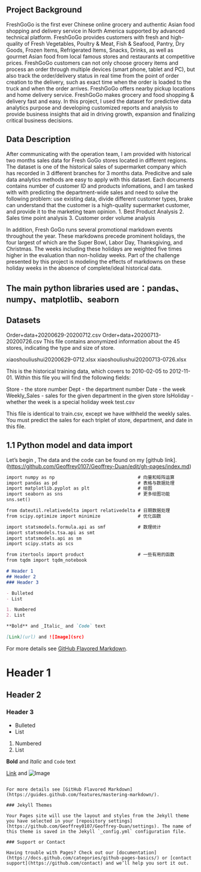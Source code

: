 ## Project Background

FreshGoGo is the first ever Chinese online grocery and authentic Asian food shopping and delivery service in North America supported by advanced technical platform. FreshGoGo provides customers with fresh and high-quality of Fresh Vegetables, Poultry & Meat, Fish & Seafood, Pantry, Dry Goods, Frozen Items, Refrigerated Items, Snacks, Drinks, as well as gourmet Asian food from local famous stores and restaurants at competitive prices. FreshGoGo customers can not only choose grocery items and process an order through multiple devices (smart phone, tablet and PC), but also track the order/delivery status in real time from the point of order creation to the delivery, such as exact time when the order is loaded to the truck and when the order arrives. FreshGoGo offers nearby pickup locations and home delivery service. FreshGoGo makes grocery and food shopping & delivery fast and easy. In this project, I used the dataset for predictive data analytics purpose and developing customized reports and analysis to provide business insights that aid in driving growth, expansion and finalizing critical business decisions.

## Data Description
After communicating with the operation team, I am provided with historical two months sales data for Fresh GoGo stores located in different regions. The dataset is one of the historical sales of supermarket company which has recorded in 3 different branches for 3 months data. Predicitve and sale data analytics methods are easy to apply with this dataset. Each documents contains number of customer ID and products infomations, and I am tasked with with predicting the department-wide sales and need to solve the following problem: use existing data, divide different customer types, brake can understand that the customer is a high-quality supermarket customer, and provide it to the marketing team opinion. 1. Best Product Analysis 2. Sales time point analysis 3. Customer order volume analysis

In addition, Fresh GoGo runs several promotional markdown events throughout the year. These markdowns precede prominent holidays, the four largest of which are the Super Bowl, Labor Day, Thanksgiving, and Christmas. The weeks including these holidays are weighted five times higher in the evaluation than non-holiday weeks. Part of the challenge presented by this project is modeling the effects of markdowns on these holiday weeks in the absence of complete/ideal historical data.

## The main python libraries used are：pandas、numpy、matplotlib、seaborn 

## Datasets
Order+data+20200629-20200712.csv Order+data+20200713-20200726.csv 
This file contains anonymized information about the 45 stores, indicating the type and size of store.

xiaoshouliushui20200629-0712.xlsx xiaoshouliushui20200713-0726.xlsx

This is the historical training data, which covers to 2010-02-05 to 2012-11-01. Within this file you will find the following fields:

Store - the store number
Dept - the department number
Date - the week
Weekly_Sales -  sales for the given department in the given store
IsHoliday - whether the week is a special holiday week
test.csv

This file is identical to train.csv, except we have withheld the weekly sales. You must predict the sales for each triplet of store, department, and date in this file.

## 1.1 Python model and data import
Let’s begin , The data and the code can be found on my [github link].(https://github.com/Geoffrey0107/Geoffrey-Duan/edit/gh-pages/index.md) 

```markdown
import numpy as np                               # 向量和矩阵运算
import pandas as pd                              # 表格与数据处理
import matplotlib.pyplot as plt                  # 绘图
import seaborn as sns                            # 更多绘图功能
sns.set()

from dateutil.relativedelta import relativedelta # 日期数据处理
from scipy.optimize import minimize              # 优化函数

import statsmodels.formula.api as smf            # 数理统计
import statsmodels.tsa.api as smt
import statsmodels.api as sm
import scipy.stats as scs

from itertools import product                    # 一些有用的函数
from tqdm import tqdm_notebook

# Header 1
## Header 2
### Header 3

- Bulleted
- List

1. Numbered
2. List

**Bold** and _Italic_ and `Code` text

[Link](url) and ![Image](src)
```

For more details see [GitHub Flavored Markdown](https://guides.github.com/features/mastering-markdown/).
# Header 1
## Header 2
### Header 3

- Bulleted
- List

1. Numbered
2. List

**Bold** and _Italic_ and `Code` text

[Link](url) and ![Image](src)
```

For more details see [GitHub Flavored Markdown](https://guides.github.com/features/mastering-markdown/).

### Jekyll Themes

Your Pages site will use the layout and styles from the Jekyll theme you have selected in your [repository settings](https://github.com/Geoffrey0107/Geoffrey-Duan/settings). The name of this theme is saved in the Jekyll `_config.yml` configuration file.

### Support or Contact

Having trouble with Pages? Check out our [documentation](https://docs.github.com/categories/github-pages-basics/) or [contact support](https://github.com/contact) and we’ll help you sort it out.
